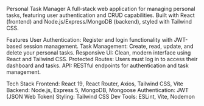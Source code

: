 Personal Task Manager
A full-stack web application for managing personal tasks, featuring user authentication and CRUD capabilities. Built with React (frontend) and Node.js/Express/MongoDB (backend), styled with Tailwind CSS.

Features
User Authentication: Register and login functionality with JWT-based session management.
Task Management: Create, read, update, and delete your personal tasks.
Responsive UI: Clean, modern interface using React and Tailwind CSS.
Protected Routes: Users must log in to access their dashboard and tasks.
API: RESTful endpoints for authentication and task management.

Tech Stack
Frontend: React 19, React Router, Axios, Tailwind CSS, Vite
Backend: Node.js, Express 5, MongoDB, Mongoose
Authentication: JWT (JSON Web Token)
Styling: Tailwind CSS
Dev Tools: ESLint, Vite, Nodemon
